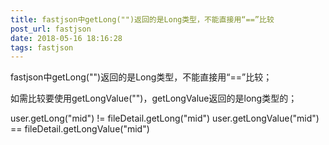 ```yaml
---
title: fastjson中getLong("")返回的是Long类型，不能直接用“==”比较
post_url: fastjson
date: 2018-05-16 18:16:28
tags: fastjson
---
```

fastjson中getLong("")返回的是Long类型，不能直接用“==”比较；

如需比较要使用getLongValue("")，getLongValue返回的是long类型的；


user.getLong("mid") != fileDetail.getLong("mid")
user.getLongValue("mid") == fileDetail.getLongValue("mid")
